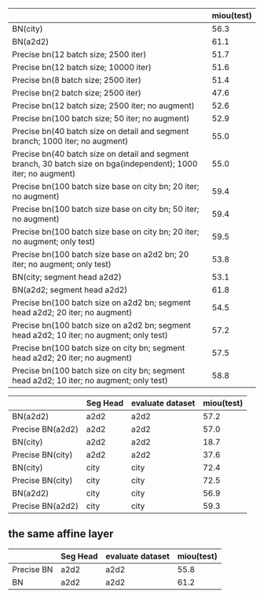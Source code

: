 |    |miou(test)|
|----|----|
|BN(city)|56.3|
|BN(a2d2)|61.1|
|Precise bn(12 batch size; 2500 iter)|51.7|
|Precise bn(12 batch size; 10000 iter)|51.6|
|Precise bn(8 batch size; 2500 iter)|51.4|
|Precise bn(2 batch size; 2500 iter)|47.6|
|Precise bn(12 batch size; 2500 iter; no augment)|52.6|
|Precise bn(100 batch size; 50 iter; no augment)|52.9|
|Precise bn(40 batch size on detail and segment branch; 1000 iter; no augment)|55.0|
|Precise bn(40 batch size on detail and segment branch, 30 batch size on bga(independent); 1000 iter; no augment)|55.0|
|Precise bn(100 batch size base on city bn; 20 iter; no augment)|59.4|
|Precise bn(100 batch size base on city bn; 50 iter; no augment)|59.4|
|Precise bn(100 batch size base on city bn; 20 iter; no augment; only test)|59.5|
|Precise bn(100 batch size base on a2d2 bn; 20 iter; no augment; only test)|53.8|
|BN(city; segment head a2d2)|53.1|
|BN(a2d2; segment head a2d2)|61.8|
|Precise bn(100 batch size on a2d2 bn; segment head a2d2; 20 iter; no augment)|54.5|
|Precise bn(100 batch size on a2d2 bn; segment head a2d2; 10 iter; no augment; only test)|57.2|
|Precise bn(100 batch size on city bn; segment head a2d2; 20 iter; no augment)|57.5|
|Precise bn(100 batch size on city bn; segment head a2d2; 10 iter; no augment; only test)|58.8|

|    |Seg Head|evaluate dataset|miou(test)|
|----|----|----|----|
|BN(a2d2)|a2d2|a2d2|57.2|
|Precise BN(a2d2)|a2d2|a2d2|57.0|
|BN(city)|a2d2|a2d2|18.7|
|Precise BN(city)|a2d2|a2d2|37.6|
|BN(city)|city|city|72.4|
|Precise BN(city)|city|city|72.5|
|BN(a2d2)|city|city|56.9|
|Precise BN(a2d2)|city|city|59.3|

## the same affine layer
|    |Seg Head|evaluate dataset|miou(test)|
|----|----|----|----|
|Precise BN|a2d2|a2d2|55.8|
|BN|a2d2|a2d2|61.2|
